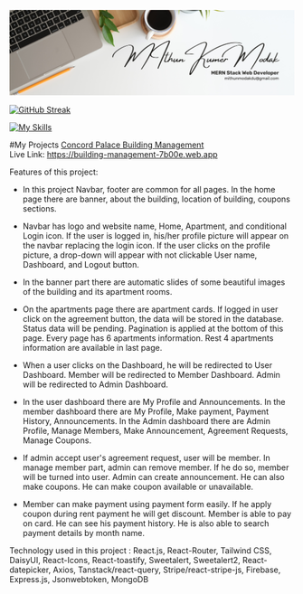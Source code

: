 ![Example Image](https://github.com/Mithun4450/Mithun4450/blob/main/Banner.png)

[![GitHub Streak](https://github-readme-streak-stats.herokuapp.com?user=Mithun4450&theme=transparent)](https://git.io/streak-stats)

[![My Skills](https://skillicons.dev/icons?i=react,nodejs,express,mongodb,firebase&perline=3)](https://skillicons.dev)


#My Projects
[Concord Palace Building Management](https://building-management-7b00e.web.app)
<br>
Live Link: https://building-management-7b00e.web.app

Features of this project:

* In this project Navbar, footer are common for all pages. In the home page there are banner, about the building, location of building, coupons sections. 

* Navbar has  logo and website name, Home, Apartment, and conditional Login icon. If the user is logged in, his/her profile picture will appear on the navbar replacing the login icon. If the user clicks on the profile picture, a drop-down will appear with not clickable User name, Dashboard, and Logout button. 

* In the banner part there are automatic slides of some beautiful images of the building and its apartment rooms. 

* On the apartments page there are apartment cards. If logged in user click on the agreement button, the data will be stored in the database. Status data will be pending. 
Pagination is applied at the bottom of this page. Every page has 6 apartments information. Rest 4 apartments information are available in last page.

* When a user clicks on the Dashboard, he will be redirected to User Dashboard. Member will be redirected to Member Dashboard. Admin will be redirected to Admin Dashboard. 

* In the user dashboard there are My Profile and Announcements. In the member dashboard there are My Profile, Make payment, Payment History, Announcements. In the Admin dashboard there are Admin Profile, Manage Members, Make Announcement, Agreement Requests, Manage Coupons.

* If admin accept user's agreement request, user will be member. In manage member part, admin can remove member. If he do so, member will be turned into user. Admin can create announcement. He can also make coupons. He can make coupon available or unavailable. 

* Member can make payment using payment form easily. If he apply coupon during rent payment he will get discount. Member is able to pay on card. He can see his payment history. He is also able to search payment details by month name.

Technology used in this project : React.js, React-Router, Tailwind CSS, DaisyUI, React-Icons, React-toastify, Sweetalert, Sweetalert2, React-datepicker, Axios, Tanstack/react-query, Stripe/react-stripe-js, Firebase, Express.js, Jsonwebtoken, MongoDB
 



